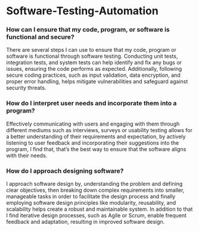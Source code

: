 # Software-Testing-Automation


### How can I ensure that my code, program, or software is functional and secure?
There are several steps I can use to ensure that my code, program or software is functional through software testing. Conducting unit tests, integration tests, and system tests can help identify and fix any bugs or issues, ensuring the code performs as expected. Additionally, following secure coding practices, such as input validation, data encryption, and proper error handling, helps mitigate vulnerabilities and safeguard against security threats. 

### How do I interpret user needs and incorporate them into a program?
Effectively communicating with users and engaging with them through different mediums such as interviews, surveys or usability testing allows for a better understanding of their requirements and expectation, by actively listening to user feedback and incorporating their suggestions into the program, I find that, that’s the best way to ensure that the software aligns with their needs.

### How do I approach designing software?
I approach software design by, understanding the problem and defining clear objectives, then breaking down complex requirements into smaller, manageable tasks in order to facilitate the design process and finally employing software design principles like modularity, reusability, and scalability helps create a robust and maintainable system. In addition to that I find iterative design processes, such as Agile or Scrum, enable frequent feedback and adaptation, resulting in improved software design.
